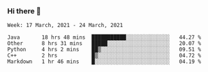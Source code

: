 ### Hi there 👋

<!--START_SECTION:waka-->
```text
Week: 17 March, 2021 - 24 March, 2021

Java       18 hrs 48 mins  ███████████░░░░░░░░░░░░░░   44.27 % 
Other      8 hrs 31 mins   █████░░░░░░░░░░░░░░░░░░░░   20.07 % 
Python     4 hrs 2 mins    ██▒░░░░░░░░░░░░░░░░░░░░░░   09.51 % 
C++        2 hrs           █▒░░░░░░░░░░░░░░░░░░░░░░░   04.72 % 
Markdown   1 hr 46 mins    █░░░░░░░░░░░░░░░░░░░░░░░░   04.19 % 
```
<!--END_SECTION:waka-->

<!--
**yqmmm/yqmmm** is a ✨ _special_ ✨ repository because its `README.md` (this file) appears on your GitHub profile.

Here are some ideas to get you started:

- 🔭 I’m currently working on ...
- 🌱 I’m currently learning ...
- 👯 I’m looking to collaborate on ...
- 🤔 I’m looking for help with ...
- 💬 Ask me about ...
- 📫 How to reach me: ...
- 😄 Pronouns: ...
- ⚡ Fun fact: ...
-->
